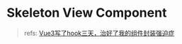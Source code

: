 # Skeleton View Component

> refs: [Vue3写了hook三天，治好了我的组件封装强迫症](https://mp.weixin.qq.com/s/7WWd65PvnL_B9juz2auocQ)
